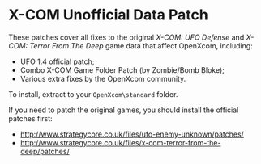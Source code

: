 X-COM Unofficial Data Patch
=============================

These patches cover all fixes to the original *X-COM: UFO Defense* and *X-COM: Terror From The Deep* game data that affect OpenXcom, including:
- UFO 1.4 official patch;
- Combo X-COM Game Folder Patch (by Zombie/Bomb Bloke);
- Various extra fixes by the OpenXcom community.

To install, extract to your `OpenXcom\standard` folder.

If you need to patch the original games, you should install the official patches first:
- http://www.strategycore.co.uk/files/ufo-enemy-unknown/patches/
- http://www.strategycore.co.uk/files/x-com-terror-from-the-deep/patches/